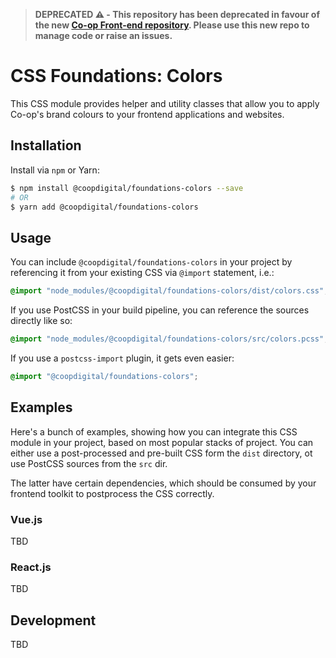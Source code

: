 > **DEPRECATED ⚠️ - This repository has been deprecated in favour of the new [Co-op Front-end repository](https://github.com/coopdigital/coop-frontend). Please use this new repo to manage code or raise an issues.**

# CSS Foundations: Colors
This CSS module provides helper and utility classes that allow you to apply Co-op's brand colours to your frontend applications and websites.

## Installation
Install via `npm` or Yarn:
```bash
$ npm install @coopdigital/foundations-colors --save
# OR
$ yarn add @coopdigital/foundations-colors
```

## Usage
You can include `@coopdigital/foundations-colors` in your project by referencing it from your existing CSS via `@import` statement, i.e.:
```css
@import "node_modules/@coopdigital/foundations-colors/dist/colors.css";
```

If you use PostCSS in your build pipeline, you can reference the sources directly like so:
```css
@import "node_modules/@coopdigital/foundations-colors/src/colors.pcss";
```

If you use a `postcss-import` plugin, it gets even easier:
```css
@import "@coopdigital/foundations-colors";
```

## Examples
Here's a bunch of examples, showing how you can integrate this CSS module in your project, based on most popular stacks of project. You can either use a post-processed and pre-built CSS form the `dist` directory, ot use PostCSS sources from the `src` dir.

The latter have certain dependencies, which should be consumed by your frontend toolkit to postprocess the CSS correctly.

### Vue.js
TBD

### React.js
TBD

## Development
TBD

